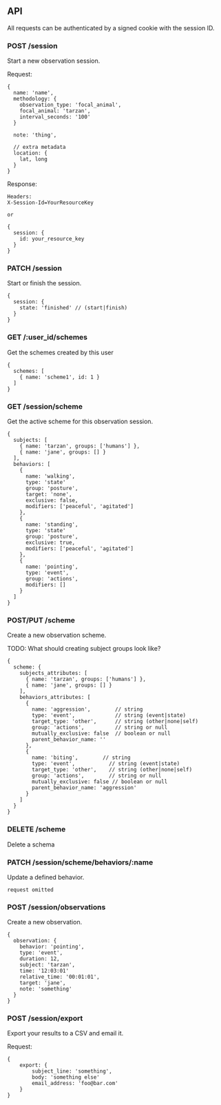 ## API

All requests can be authenticated by a signed cookie with the session ID.

### POST /session
Start a new observation session.

Request:
```
{
  name: 'name',
  methodology: {
    observation_type: 'focal_animal',
    focal_animal: 'tarzan',
    interval_seconds: '100'
  }

  note: 'thing',

  // extra metadata
  location: {
    lat, long
  }
}
```

Response:

```
Headers:
X-Session-Id=YourResourceKey

or

{
  session: {
    id: your_resource_key
  }
}
```

### PATCH /session
Start or finish the session.

```
{
  session: {
    state: 'finished' // (start|finish)
  }
}
```

### GET /:user_id/schemes
Get the schemes created by this user
```
{
  schemes: [
    { name: 'scheme1', id: 1 }
  ]
}
```

### GET /session/scheme
Get the active scheme for this observation session.
```
{
  subjects: [
    { name: 'tarzan', groups: ['humans'] },
    { name: 'jane', groups: [] }
  ],
  behaviors: [
    {
      name: 'walking',
      type: 'state'
      group: 'posture',
      target: 'none',
      exclusive: false,
      modifiers: ['peaceful', 'agitated']
    },
    {
      name: 'standing',
      type: 'state'
      group: 'posture',
      exclusive: true,
      modifiers: ['peaceful', 'agitated']
    },
    {
      name: 'pointing',
      type: 'event',
      group: 'actions',
      modifiers: []
    }
  ]
}
```

### POST/PUT /scheme
Create a new observation scheme.

TODO: What should creating subject groups look like?
```
{
  scheme: {
    subjects_attributes: [
      { name: 'tarzan', groups: ['humans'] },
      { name: 'jane', groups: [] }
    ],
    behaviors_attributes: [
      {
        name: 'aggression',        // string
        type: 'event',             // string (event|state)
        target_type: 'other',      // string (other|none|self)
        group: 'actions',          // string or null
        mutually_exclusive: false  // boolean or null
        parent_behavior_name: ''
      },
      {
        name: 'biting',        // string
        type: 'event',           // string (event|state)
        target_type: 'other',    // string (other|none|self)
        group: 'actions',        // string or null
        mutually_exclusive: false // boolean or null
        parent_behavior_name: 'aggression'
      }
    ]
  }
}
```

### DELETE /scheme
Delete a schema

### PATCH /session/scheme/behaviors/:name
Update a defined behavior.

```
request omitted
```

### POST /session/observations
Create a new observation.
```
{
  observation: {
    behavior: 'pointing',
    type: 'event',
    duration: 12,
    subject: 'tarzan',
    time: '12:03:01'
    relative_time: '00:01:01',
    target: 'jane',
    note: 'something'
  }
}
```

### POST /session/export
Export your results to a CSV and email it.

Request:
```
{
	export: {
		subject_line: 'something',
		body: 'something else'
		email_address: 'foo@bar.com'
	}	
}
```

